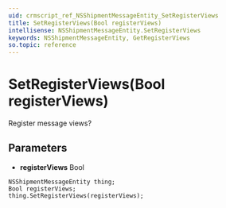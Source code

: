 ```yaml
---
uid: crmscript_ref_NSShipmentMessageEntity_SetRegisterViews
title: SetRegisterViews(Bool registerViews)
intellisense: NSShipmentMessageEntity.SetRegisterViews
keywords: NSShipmentMessageEntity, GetRegisterViews
so.topic: reference
---
```


# SetRegisterViews(Bool registerViews)

Register message views?

## Parameters

* **registerViews** Bool

```crmscript
NSShipmentMessageEntity thing;
Bool registerViews;
thing.SetRegisterViews(registerViews);
```

